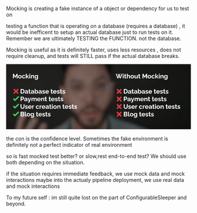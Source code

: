 Mocking is creating a fake instance of a object or dependency for us to test on

testing a function that is operating on a database (requires a database) , it would be inefficent
to setup an actual database just to run tests on it. Remember we are ultimately TESTING the FUNCTION. not the database.

Mocking is useful as it is definitely faster, uses less resources , does not require cleanup, and tests will STILL pass if 
the actual database breaks.


![Alt text](image.png)


the con is the confidence level. Sometimes the fake environment is definitely not a perfect indicator of real environment


so is fast mocked test better? or slow,rest end-to-end test?
We should use both depending on the situation.

if the situation requires immediate feedback, we use mock data and mock interactions
maybe into the actualy pipeline deployment, we use real data and mock interactions



To my future self :
im still quite lost on the part of ConfigurableSleeper and beyond. 